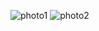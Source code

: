 ![photo1](https://github.com/user-attachments/assets/ae9cb252-869a-4947-bb7b-e3e4732d71d3)
![photo2](https://github.com/user-attachments/assets/0323fff5-3385-4ee4-aded-a11cb7e92b41)

